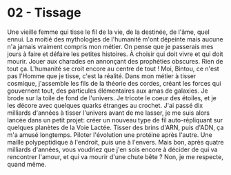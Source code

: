 # 02 - Tissage

Une vieille femme qui tisse le fil de la vie, de la destinée, de l'âme, quel ennui. La moitié des mythologies de l'humanité m'ont dépeinte mais aucune n'a jamais vraiment compris mon métier. On pense que je passerais mes jours à faire et défaire les petites histoires. À choisir qui doit vivre et qui doit mourir. Jouer aux charades en annonçant des prophéties obscures. Rien de tout ça. L'humanité se croit encore au centre de tout ! Moi, Bintou, ce n'est pas l'Homme que je tisse, c'est la réalité. Dans mon métier à tisser cosmique, j'assemble les fils de la théorie des cordes, créant les forces qui gouvernent tout, des particules élémentaires aux amas de galaxies. Je brode sur la toile de fond de l'univers. Je tricote le coeur des étoiles, et je les décore avec quelques quarks étranges au crochet. J'ai passé dix milliards d'années à tisser l'univers avant de me lasser, je me suis alors lancée dans un petit projet: créer un nouveau type de fil auto-répliquant sur quelques planètes de la Voie Lactée. Tisser des brins d'ARN, puis d'ADN, ça m'a amusé longtemps. Piloter l'évolution une protéine après l'autre. Une maille polypeptidique à l'endroit, puis une à l'envers. Mais bon, après quatre milliards d'années, vous voudriez que j'en sois encore à décider de qui va rencontrer l'amour, et qui va mourir d'une chute bête ? Non, je me respecte, quand même.

